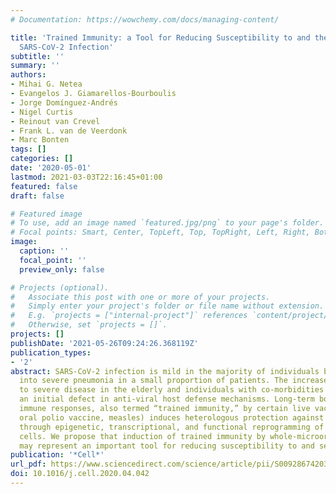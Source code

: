 ```yaml
---
# Documentation: https://wowchemy.com/docs/managing-content/

title: 'Trained Immunity: a Tool for Reducing Susceptibility to and the Severity of
  SARS-CoV-2 Infection'
subtitle: ''
summary: ''
authors:
- Mihai G. Netea
- Evangelos J. Giamarellos-Bourboulis
- Jorge Domínguez-Andrés
- Nigel Curtis
- Reinout van Crevel
- Frank L. van de Veerdonk
- Marc Bonten
tags: []
categories: []
date: '2020-05-01'
lastmod: 2021-03-03T22:16:45+01:00
featured: false
draft: false

# Featured image
# To use, add an image named `featured.jpg/png` to your page's folder.
# Focal points: Smart, Center, TopLeft, Top, TopRight, Left, Right, BottomLeft, Bottom, BottomRight.
image:
  caption: ''
  focal_point: ''
  preview_only: false

# Projects (optional).
#   Associate this post with one or more of your projects.
#   Simply enter your project's folder or file name without extension.
#   E.g. `projects = ["internal-project"]` references `content/project/deep-learning/index.md`.
#   Otherwise, set `projects = []`.
projects: []
publishDate: '2021-05-26T09:24:26.368119Z'
publication_types:
- '2'
abstract: SARS-CoV-2 infection is mild in the majority of individuals but progresses
  into severe pneumonia in a small proportion of patients. The increased susceptibility
  to severe disease in the elderly and individuals with co-morbidities argues for
  an initial defect in anti-viral host defense mechanisms. Long-term boosting of innate
  immune responses, also termed “trained immunity,” by certain live vaccines (BCG,
  oral polio vaccine, measles) induces heterologous protection against infections
  through epigenetic, transcriptional, and functional reprogramming of innate immune
  cells. We propose that induction of trained immunity by whole-microorganism vaccines
  may represent an important tool for reducing susceptibility to and severity of SARS-CoV-2.
publication: '*Cell*'
url_pdf: https://www.sciencedirect.com/science/article/pii/S0092867420305079
doi: 10.1016/j.cell.2020.04.042
---
```


